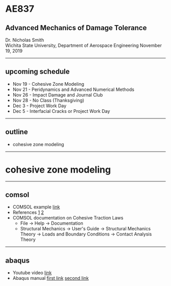 # AE837
## Advanced Mechanics of Damage Tolerance
Dr. Nicholas Smith<br/>
Wichita State University, Department of Aerospace Engineering
November 19, 2019

----
## upcoming schedule

-   Nov 19 - Cohesive Zone Modeling
-   Nov 21 - Peridynamics and Advanced Numerical Methods
-   Nov 26 - Impact Damage and Journal Club
-   Nov 28 - No Class (Thanksgiving)
-   Dec 3 - Project Work Day
-   Dec 5 - Interfacial Cracks or Project Work Day

----
## outline
 
<!-- vim-markdown-toc GFM -->

* cohesive zone modeling

<!-- vim-markdown-toc -->

---
# cohesive zone modeling

----
## comsol

-   COMSOL example [link](https://www.comsol.com/model/download/482241/models.sme.cohesive_zone_debonding.pdf)
-   References [1](https://journals.sagepub.com/doi/pdf/10.1177/0021998303034505) [2](https://ntrs.nasa.gov/archive/nasa/casi.ntrs.nasa.gov/20040161459.pdf)
-   COMSOL documentation on Cohesive Traction Laws
	-   File -> Help -> Documentation
	-   Structural Mechanics -> User's Guide -> Structural Mechanics Theory -> Loads and Boundary Conditions -> Contact Analysis Theory

----
## abaqus

-   Youtube video [link](https://www.youtube.com/watch?v=thXyQq-BtTc)
-   Abaqus manual [first link](http://dsk.ippt.pan.pl/docs/abaqus/v6.13/books/usb/default.htm) [second link](http://dsk.ippt.pan.pl/docs/abaqus/v6.13/books/usb/default.htm?startat=pt06ch32s05alm45.html)
